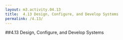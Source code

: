 ```yaml
---
layout: m3.activity.04.13
title: 	4.13 Design, Configure, and Develop Systems			
permalink: /4.13/
---
```

##4.13 Design, Configure, and Develop Systems		
